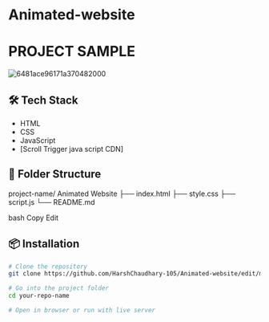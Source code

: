# Animated-website
# PROJECT SAMPLE
![6481ace96171a370482000](https://github.com/user-attachments/assets/f875af08-9f94-47a7-bca3-c69a5920c83f)

## 🛠️ Tech Stack

- HTML
- CSS
- JavaScript
- [Scroll Trigger java script CDN]

## 📁 Folder Structure

project-name/  Animated Website
├── index.html
├── style.css
├── script.js
└── README.md

bash
Copy
Edit

## 📦 Installation

```bash
# Clone the repository
git clone https://github.com/HarshChaudhary-105/Animated-website/edit/main/README.md

# Go into the project folder
cd your-repo-name

# Open in browser or run with live server

